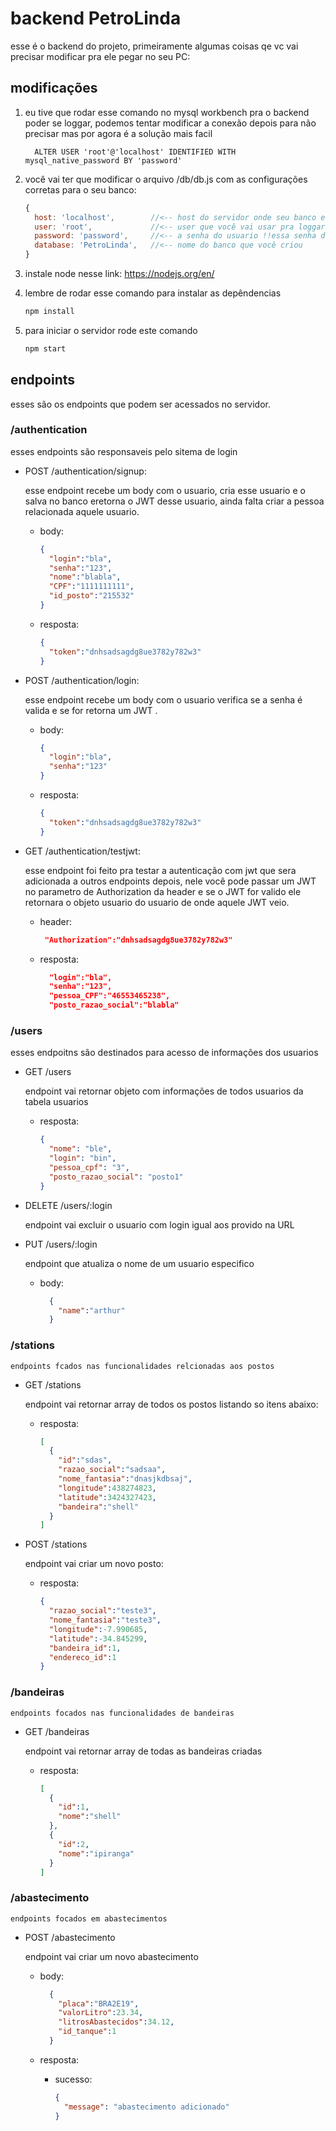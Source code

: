 # backend PetroLinda

esse é o backend do projeto, primeiramente algumas coisas qe vc vai
precisar modificar pra ele pegar no seu PC:

## modificações

1. eu tive que rodar esse comando no mysql workbench pra o backend poder se loggar, podemos tentar modificar a conexão depois para não precisar mas por agora é a solução mais facil

    ```mysql
      ALTER USER 'root'@'localhost' IDENTIFIED WITH mysql_native_password BY 'password'
    ```

2. você vai ter que modificar o arquivo /db/db.js com as configurações corretas para o seu banco:

    ```js
    {
      host: 'localhost',        //<-- host do servidor onde seu banco está localizado
      user: 'root',             //<-- user que você vai usar pra loggar !!deve rodar o comando um com esse usuario!!
      password: 'password',     //<-- a senha do usuario !!essa senha deve ser o 'password' do comando 1
      database: 'PetroLinda',   //<-- nome do banco que você criou
    }
    ```

3. instale node nesse link: https://nodejs.org/en/

4. lembre de rodar esse comando para instalar as depêndencias

    ```sh
    npm install
    ```

5. para iniciar o servidor rode este comando

    ```sh
    npm start
    ```



## endpoints 

esses são os endpoints que podem ser acessados no servidor.

### /authentication 

esses endpoints são responsaveis pelo sitema de login

- POST /authentication/signup:

    esse endpoint recebe um body com o usuario, cria esse usuario e o salva no banco eretorna o JWT desse usuario, ainda falta  criar a pessoa relacionada aquele usuario.

    - body:

        ```json
        {
          "login":"bla",
          "senha":"123",
          "nome":"blabla",
          "CPF":"1111111111",
          "id_posto":"215532"
        }
        ```
    
    - resposta:

        ```json
        {
          "token":"dnhsadsagdg8ue3782y782w3"
        }
        ```

- POST /authentication/login:

    esse endpoint recebe um body com o usuario verifica se a senha é valida e se for retorna um JWT .

    - body:

        ```json
        {
          "login":"bla",
          "senha":"123"
        }
        ```
    
    - resposta:

        ```json
        {
          "token":"dnhsadsagdg8ue3782y782w3"
        }
        ```


- GET /authentication/testjwt:

    esse endpoint foi feito pra testar a autenticação com jwt que sera adicionada a outros endpoints depois, nele você pode passar um JWT no parametro de Authorization da header e se o JWT for valido ele retornara o objeto usuario do usuario de onde aquele JWT veio.

    - header:

        ```json
         "Authorization":"dnhsadsagdg8ue3782y782w3"
        ```
      
    - resposta:

        ```json
          "login":"bla",
          "senha":"123",
          "pessoa_CPF":"46553465238",
          "posto_razao_social":"blabla"
        ```

### /users

esses endpoitns são destinados para acesso de informações dos usuarios

- GET /users

    endpoint vai retornar objeto com informações de todos usuarios da tabela usuarios

    - resposta:

        ```json
        {
          "nome": "ble",
          "login": "bin",
          "pessoa_cpf": "3",
          "posto_razao_social": "posto1"
        }
        ```

- DELETE /users/:login

    endpoint vai excluir o usuario com login igual aos provido na URL

- PUT /users/:login

    endpoint que atualiza o nome de um usuario especifico

    - body:

      ```json
        {
          "name":"arthur"
        }
      ```


### /stations

    endpoints fcados nas funcionalidades relcionadas aos postos 

- GET /stations
    
    endpoint vai retornar array de todos os postos listando so itens abaixo:

    - resposta:

        ```json
        [
          {
            "id":"sdas",
            "razao_social":"sadsaa",
            "nome_fantasia":"dnasjkdbsaj",
            "longitude":438274823,
            "latitude":3424327423,
            "bandeira":"shell"
          }
        ]
        ``` 

- POST /stations
    
    endpoint vai criar um novo posto:

    - resposta:

        ```json
        {
          "razao_social":"teste3",
          "nome_fantasia":"teste3",
          "longitude":-7.990685,
          "latitude":-34.845299,
          "bandeira_id":1,
          "endereco_id":1
        }
        ``` 


### /bandeiras

    endpoints focados nas funcionalidades de bandeiras 

- GET /bandeiras
    
    endpoint vai retornar array de todas as bandeiras criadas

    - resposta:

        ```json
        [
          {
            "id":1,
            "nome":"shell"
          },
          {
            "id":2,
            "nome":"ipiranga"
          }
        ]
        ``` 


### /abastecimento

    endpoints focados em abastecimentos 

- POST /abastecimento
    
    endpoint vai criar um novo abastecimento
        
    - body:

      ```json
        {
          "placa":"BRA2E19",
          "valorLitro":23.34,
          "litrosAbastecidos":34.12,
          "id_tanque":1
        }
      ```
        
        
    - resposta:

        - sucesso:

            ```json
            {
              "message": "abastecimento adicionado"
            }
            ```